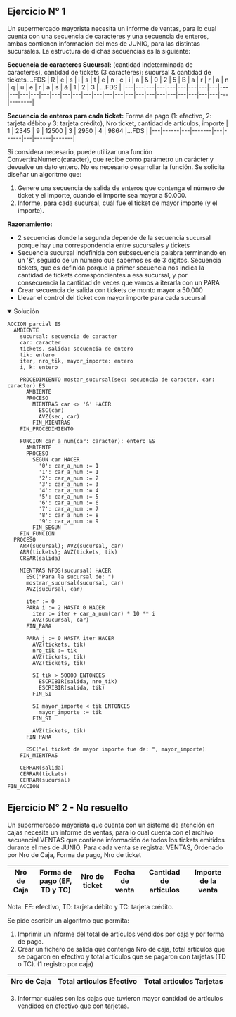 ## Ejercicio N° 1
Un supermercado mayorista necesita un informe de ventas, para lo cual cuenta con una secuencia
de caracteres y una secuencia de enteros, ambas contienen información del mes de JUNIO, para
las distintas sucursales. La estructura de dichas secuencias es la siguiente:

**Secuencia de caracteres Sucursal:**
(cantidad indeterminada de caracteres), cantidad de tickets (3 caracteres): sucursal & cantidad de tickets....FDS
| R | e | s | i | s | t | e | n | c | i | a | & | 0 | 2 | 5 | B | a | r | r | a | n | q | u | e | r | a | s | & | 1 | 2 | 3 | ...FDS |
|---|---|---|---|---|---|---|---|---|---|---|---|---|---|---|---|---|---|---|---|---|---|---|---|---|---|---|---|---|---|---|--------|

**Secuencia de enteros para cada ticket:**
Forma de pago (1: efectivo, 2: tarjeta débito y 3: tarjeta crédito), Nro ticket, cantidad de artículos, importe
| 1 | 2345 | 9 | 12500 | 3 | 2950 | 4 | 9864 |...FDS |
|---|------|---|-------|---|------|---|------|-------|

Si considera necesario, puede utilizar una función ConvertiraNumero(caracter), que recibe como
parámetro un carácter y devuelve un dato entero. No es necesario desarrollar la función.
Se solicita diseñar un algoritmo que:
1) Genere una secuencia de salida de enteros que contenga el número de ticket y el importe,
cuando el importe sea mayor a 50.000.
2) Informe, para cada sucursal, cuál fue el ticket de mayor importe (y el importe).

**Razonamiento:**
- 2 secuencias donde la segunda depende de la secuencia sucursal porque hay una correspondencia entre sucursales y tickets
- Secuencia sucursal indefinida con subsecuencia palabra terminando en un '&', seguido de un número que sabemos es de 3 dígitos.
Secuencia tickets, que es definida porque la primer secuencia nos indica la cantidad de tickets correspondientes a esa sucursal, y por
consecuencia la cantidad de veces que vamos a iterarla con un PARA
- Crear secuencia de salida con tickets de monto mayor a 50.000
- Llevar el control del ticket con mayor importe para cada sucursal

<details open>
<summary>Solución</summary>

```
ACCION parcial ES
  AMBIENTE
    sucursal: secuencia de caracter
    car: caracter
    tickets, salida: secuencia de entero
    tik: entero
    iter, nro_tik, mayor_importe: entero
    i, k: entero

    PROCEDIMIENTO mostar_sucursal(sec: secuencia de caracter, car: caracter) ES
      AMBIENTE
      PROCESO
        MIENTRAS car <> '&' HACER
          ESC(car)
          AVZ(sec, car)
        FIN_MIENTRAS
    FIN_PROCEDIMIENTO

    FUNCION car_a_num(car: caracter): entero ES
      AMBIENTE
      PROCESO
        SEGUN car HACER
          '0': car_a_num := 1
          '1': car_a_num := 1
          '2': car_a_num := 2
          '3': car_a_num := 3
          '4': car_a_num := 4
          '5': car_a_num := 5
          '6': car_a_num := 6
          '7': car_a_num := 7
          '8': car_a_num := 8
          '9': car_a_num := 9
        FIN_SEGUN
    FIN_FUNCION
  PROCESO
    ARR(sucursal); AVZ(sucursal, car)
    ARR(tickets); AVZ(tickets, tik)
    CREAR(salida)

    MIENTRAS NFDS(sucursal) HACER
      ESC("Para la sucursal de: ")
      mostrar_sucursal(sucursal, car)
      AVZ(sucursal, car)

      iter := 0
      PARA i := 2 HASTA 0 HACER
        iter := iter + car_a_num(car) * 10 ** i
        AVZ(sucursal, car)
      FIN_PARA

      PARA j := 0 HASTA iter HACER
        AVZ(tickets, tik)
        nro_tik := tik
        AVZ(tickets, tik)
        AVZ(tickets, tik)

        SI tik > 50000 ENTONCES
          ESCRIBIR(salida, nro_tik)
          ESCRIBIR(salida, tik)
        FIN_SI

        SI mayor_importe < tik ENTONCES
          mayor_importe := tik
        FIN_SI

        AVZ(tickets, tik)
      FIN_PARA

      ESC("el ticket de mayor importe fue de: ", mayor_importe)
    FIN_MIENTRAS

    CERRAR(salida)
    CERRAR(tickets)
    CERRAR(sucursal)
FIN_ACCION
```

</details>

## Ejercicio N° 2 - No resuelto
Un supermercado mayorista que cuenta con un sistema de atención en cajas necesita un informe
de ventas, para lo cual cuenta con el archivo secuencial VENTAS que contiene información de
todos los tickets emitidos durante el mes de JUNIO. Para cada venta se registra:
VENTAS, Ordenado por Nro de Caja, Forma de pago, Nro de ticket

| Nro de Caja | Forma de pago (EF, TD y TC) | Nro de ticket | Fecha de venta | Cantidad de artículos | Importe de la venta |
|-------------|-----------------------------|---------------|----------------|-----------------------|---------------------|

Nota: EF: efectivo, TD: tarjeta débito y TC: tarjeta crédito.

Se pide escribir un algoritmo que permita:
1) Imprimir un informe del total de artículos vendidos por caja y por forma de pago.
2) Crear un fichero de salida que contenga Nro de caja, total artículos que se pagaron en efectivo
y total artículos que se pagaron con tarjetas (TD o TC). (1 registro por caja)

| Nro de Caja | Total articulos Efectivo | Total articulos Tarjetas |
|-------------|--------------------------|--------------------------|

3) Informar cuáles son las cajas que tuvieron mayor cantidad de artículos vendidos en efectivo
que con tarjetas.
